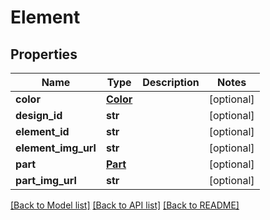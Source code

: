 # Element

## Properties
Name | Type | Description | Notes
------------ | ------------- | ------------- | -------------
**color** | [**Color**](Color.md) |  | [optional] 
**design_id** | **str** |  | [optional] 
**element_id** | **str** |  | [optional] 
**element_img_url** | **str** |  | [optional] 
**part** | [**Part**](Part.md) |  | [optional] 
**part_img_url** | **str** |  | [optional] 

[[Back to Model list]](../README.md#documentation-for-models) [[Back to API list]](../README.md#documentation-for-api-endpoints) [[Back to README]](../README.md)



